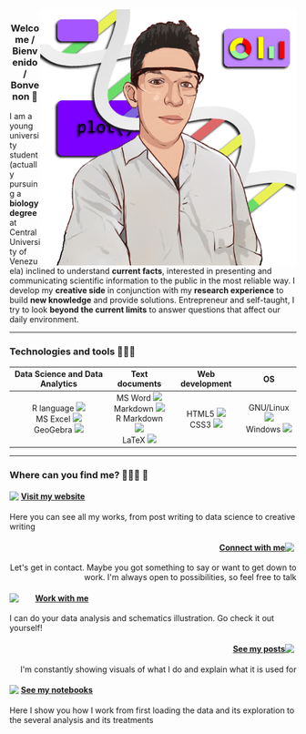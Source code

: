 <img src="https://github.com/itsmiguelrojas/itsmiguelrojas/blob/main/illustration.png" align="right" width="450"/>

### <p align="center">Welcome / Bienvenido / Bonvenon 👋</p>

I am a young university student (actually pursuing a **biology degree** at
Central University of Venezuela) inclined to understand **current facts**,
interested in presenting and communicating scientific information to
the public in the most reliable way. I develop my **creative side** in
conjunction with my **research experience** to build **new knowledge** and
provide solutions. Entrepreneur and self-taught, I try to look
**beyond the current limits** to answer questions that affect our
daily environment.

---

### Technologies and tools 👨🏻‍💻

<table align="center">
  <tr>
    <th>Data Science and Data Analytics</th>
    <th>Text documents</th>
    <th>Web development</th>
    <th>OS</th>
  </tr>
  <tbody>
    <tr>
      <td align="center">
        R language <img src="https://upload.wikimedia.org/wikipedia/commons/thumb/1/1b/R_logo.svg/2560px-R_logo.svg.png" width="20" /><br/>
        MS Excel <img src="https://upload.wikimedia.org/wikipedia/commons/thumb/7/73/Microsoft_Excel_2013-2019_logo.svg/2086px-Microsoft_Excel_2013-2019_logo.svg.png" width="20" /><br/>
        GeoGebra <img src="https://upload.wikimedia.org/wikipedia/commons/thumb/5/57/Geogebra.svg/2048px-Geogebra.svg.png" width="20" />
      </td>
      <td align="center">
        MS Word <img src="https://upload.wikimedia.org/wikipedia/commons/thumb/8/8d/Microsoft_Word_2013-2019_logo.svg/2086px-Microsoft_Word_2013-2019_logo.svg.png" width="20" /><br/>
        Markdown <img src="https://upload.wikimedia.org/wikipedia/commons/thumb/4/48/Markdown-mark.svg/1280px-Markdown-mark.svg.png" width="20" /><br/>
        R Markdown <img src="https://rmarkdown.rstudio.com/docs/reference/figures/logo.png" width="20" /><br/>
        LaTeX <img src="https://upload.wikimedia.org/wikipedia/commons/2/25/LaTeX_logo.png" width="25" />
      </td>
      <td align="center">
        HTML5 <img src="https://upload.wikimedia.org/wikipedia/commons/thumb/6/61/HTML5_logo_and_wordmark.svg/768px-HTML5_logo_and_wordmark.svg.png" width="20" /><br/>
        CSS3 <img src="https://upload.wikimedia.org/wikipedia/commons/thumb/d/d5/CSS3_logo_and_wordmark.svg/1452px-CSS3_logo_and_wordmark.svg.png" width="14" />
      </td>
      <td align="center">
        GNU/Linux <img src="https://upload.wikimedia.org/wikipedia/commons/thumb/3/35/Tux.svg/1200px-Tux.svg.png" width="20" /><br/>
        Windows <img src="https://upload.wikimedia.org/wikipedia/commons/thumb/5/5f/Windows_logo_-_2012.svg/2048px-Windows_logo_-_2012.svg.png" width="20" />
      </td>
    </tr>
  </tbody>
</table>

---

### Where can you find me? 🙋🏻‍♂️ 📍

<div>
  <h4><img src="https://upload.wikimedia.org/wikipedia/commons/c/c4/Globe_icon.svg" width="20" align="left"/><a href="https://itsmiguelrojas.github.io/">Visit my website</a></h4>
  <p>Here you can see all my works, from post writing to data science to creative writing</p>
</div>

<div align="right">
  <h4><img src="https://cdn-icons-png.flaticon.com/512/174/174857.png" width="20" align="right"/><a href="https://www.linkedin.com/in/itsmiguelrojas/">Connect with me</a></h4>
  <p>Let's get in contact. Maybe you got something to say or want to get down to work. I'm always open to possibilities, so feel free to talk</p>
</div>

<div>
  <h4><img src="https://upload.wikimedia.org/wikipedia/commons/thumb/1/18/Fiverr_Logo_09.2020.svg/1280px-Fiverr_Logo_09.2020.svg.png" width="45" align="left"/><a href="https://www.fiverr.com/itsmiguelrojas">Work with me</a></h4>
  <p>I can do your data analysis and schematics illustration. Go check it out yourself!</p>
</div>

<div align="right">
  <h4><img src="https://upload.wikimedia.org/wikipedia/commons/thumb/a/a5/Instagram_icon.png/1024px-Instagram_icon.png" width="20" align="right"/><a href="https://www.instagram.com/itsmiguelrojas/">See my posts</a></h4>
  <p>I'm constantly showing visuals of what I do and explain what it is used for</p>
</div>

<div>
  <h4><img src="https://cdn3.iconfinder.com/data/icons/logos-and-brands-adobe/512/189_Kaggle-512.png" width="20" align="left"/><a href="https://www.kaggle.com/itsmiguelrojas">See my notebooks</a></h4>
  <p>Here I show you how I work from first loading the data and its exploration to the several analysis and its treatments</p>
</div>
